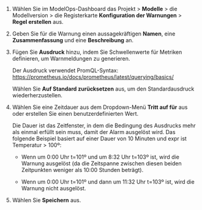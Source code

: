 1.  Wählen Sie im ModelOps-Dashboard das Projekt \> **Modelle** \> die Modellversion \> die Registerkarte **Konfiguration der Warnungen** \> **Regel erstellen** aus.

2.  Geben Sie für die Warnung einen aussagekräftigen **Namen**, eine **Zusammenfassung** und eine **Beschreibung** an.

3.  Fügen Sie **Ausdruck** hinzu, indem Sie Schwellenwerte für Metriken definieren, um Warnmeldungen zu generieren.

    Der Ausdruck verwendet PromQL-Syntax: <https://prometheus.io/docs/prometheus/latest/querying/basics/>

    Wählen Sie **Auf Standard zurücksetzen** aus, um den Standardausdruck wiederherzustellen.

4.  Wählen Sie eine Zeitdauer aus dem Dropdown-Menü **Tritt auf für** aus oder erstellen Sie einen benutzerdefinierten Wert.

    Die Dauer ist das Zeitfenster, in dem die Bedingung des Ausdrucks mehr als einmal erfüllt sein muss, damit der Alarm ausgelöst wird. Das folgende Beispiel basiert auf einer Dauer von 10 Minuten und expr ist Temperatur \> 100º:

    -   Wenn um 0:00 Uhr t=101º und um 8:32 Uhr t=103º ist, wird die Warnung ausgelöst (da die Zeitspanne zwischen diesen beiden Zeitpunkten weniger als 10:00 Stunden beträgt).

    -   Wenn um 0:00 Uhr t=101º und dann um 11:32 Uhr t=103º ist, wird die Warnung nicht ausgelöst.

5.  Wählen Sie **Speichern** aus.
